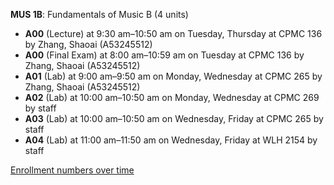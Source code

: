 **MUS 1B**: Fundamentals of Music B (4 units)

- **A00** (Lecture) at 9:30 am–10:50 am on Tuesday, Thursday at CPMC 136 by Zhang, Shaoai (A53245512)
- **A00** (Final Exam) at 8:00 am–10:59 am on Tuesday at CPMC 136 by Zhang, Shaoai (A53245512)
- **A01** (Lab) at 9:00 am–9:50 am on Monday, Wednesday at CPMC 265 by Zhang, Shaoai (A53245512)
- **A02** (Lab) at 10:00 am–10:50 am on Monday, Wednesday at CPMC 269 by staff
- **A03** (Lab) at 10:00 am–10:50 am on Wednesday, Friday at CPMC 265 by staff
- **A04** (Lab) at 11:00 am–11:50 am on Wednesday, Friday at WLH 2154 by staff

[Enrollment numbers over time](./MUS1B.tsv)
